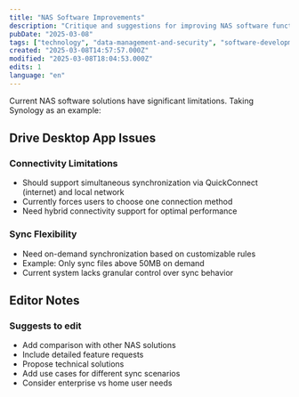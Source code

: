```yaml
---
title: "NAS Software Improvements"
description: "Critique and suggestions for improving NAS software functionality, particularly Synology's Drive desktop app"
pubDate: "2025-03-08"
tags: ["technology", "data-management-and-security", "software-development"]
created: "2025-03-08T14:57:57.000Z"
modified: "2025-03-08T18:04:53.000Z"
edits: 1
language: "en"
---
```


Current NAS software solutions have significant limitations. Taking Synology as an example:

## Drive Desktop App Issues

### Connectivity Limitations
- Should support simultaneous synchronization via QuickConnect (internet) and local network
- Currently forces users to choose one connection method
- Need hybrid connectivity support for optimal performance

### Sync Flexibility
- Need on-demand synchronization based on customizable rules
- Example: Only sync files above 50MB on demand
- Current system lacks granular control over sync behavior

## Editor Notes

### Suggests to edit
- Add comparison with other NAS solutions
- Include detailed feature requests
- Propose technical solutions
- Add use cases for different sync scenarios
- Consider enterprise vs home user needs 
